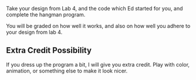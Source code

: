 Take your design from Lab 4, and the code which Ed started for you, and
complete the hangman program.

You will be graded on how well it works, and also on how well you adhere
to your design from lab 4.

## Extra Credit Possibility

If you dress up the program a bit, I will give you extra credit. Play
with color, animation, or something else to make it look nicer.
